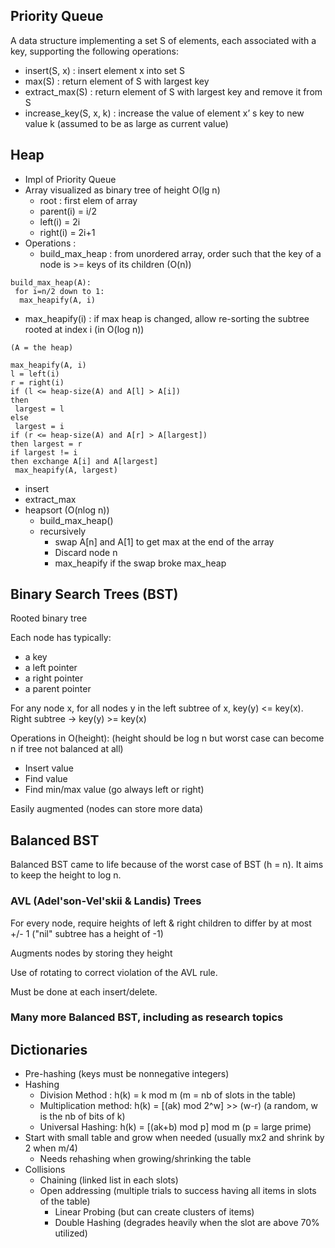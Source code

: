 ## Priority Queue

A data structure implementing a set S of elements, each associated with a key, supporting the following operations:
- insert(S, x) : insert element x into set S
- max(S) : return element of S with largest key
- extract_max(S) : return element of S with largest key and remove it from S
- increase_key(S, x, k) : increase the value of element x’ s key to new value k (assumed to be as large as current value)

## Heap

- Impl of Priority Queue
- Array visualized as binary tree of height O(lg n)
  - root : first elem of array
  - parent(i) = i/2
  - left(i) = 2i
  - right(i) = 2i+1
- Operations :
  - build_max_heap : from unordered array, order such that the key of a node is >= keys of its children (O(n))
```
build_max_heap(A):
 for i=n/2 down to 1:
  max_heapify(A, i)
```
  - max_heapify(i) : if max heap is changed, allow re-sorting the subtree rooted at index i (in O(log n))
```
(A = the heap)

max_heapify(A, i)
l = left(i)
r = right(i)
if (l <= heap-size(A) and A[l] > A[i])
then
 largest = l 
else
 largest = i
if (r <= heap-size(A) and A[r] > A[largest])
then largest = r
if largest != i
then exchange A[i] and A[largest]
 max_heapify(A, largest)
```
  - insert
  - extract_max
  - heapsort (O(nlog n))
    - build_max_heap()
    - recursively 
      - swap A[n] and A[1] to get max at the end of the array
      - Discard node n
      - max_heapify if the swap broke max_heap

## Binary Search Trees (BST)

Rooted binary tree 

Each node has typically:
- a key
- a left pointer
- a right pointer
- a parent pointer

For any node x, for all nodes y in the left subtree of x, key(y) <= key(x).
Right subtree -> key(y) >= key(x)


Operations in O(height):  (height should be log n but worst case can become n if tree not balanced at all)
- Insert value
- Find value
- Find min/max value (go always left or right)

Easily augmented (nodes can store more data)

## Balanced BST

Balanced BST came to life because of the worst case of BST (h = n). It aims to
keep the height to log n.

### AVL (Adel'son-Vel'skii & Landis) Trees

For every node, require heights of left & right children to differ by at most +/- 1 ("nil" subtree has a height of -1)

Augments nodes by storing they height

Use of rotating to correct violation of the AVL rule.

Must be done at each insert/delete.

### Many more Balanced BST, including as research topics

## Dictionaries

- Pre-hashing (keys must be nonnegative integers)
- Hashing
  - Division Method : h(k) = k mod m  (m = nb of slots in the table)
  - Multiplication method: h(k) = [(ak) mod 2^w] >> (w-r)     (a random, w is the nb of bits of k)
  - Universal Hashing: h(k) = [(ak+b) mod p] mod m   (p = large prime)
- Start with small table and grow when needed (usually mx2 and shrink by 2 when m/4)
  - Needs rehashing when growing/shrinking the table
- Collisions
  - Chaining (linked list in each slots)
  - Open addressing (multiple trials to success having all items in slots of the table)
    - Linear Probing (but can create clusters of items)
    - Double Hashing (degrades heavily when the slot are above 70% utilized)





